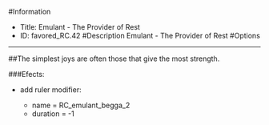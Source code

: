 #Information
 - Title: Emulant - The Provider of Rest
 - ID: favored_RC.42
#Description
Emulant - The Provider of Rest
#Options

___
##The simplest joys are often those that give the most strength.

###Efects:<ul><li>add ruler modifier:</li><ul><li>name = RC_emulant_begga_2</li><li>duration = -1</li></ul></ul>
